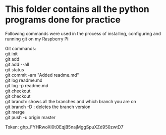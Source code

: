 # This folder contains all the python programs done for practice 
Following commands were used in the process of installing, configuring and running git on my Raspberry Pi

Git commands:<br/>
git init <br/>
git add <filename> <br/>
git add --all <br/>
git status <br/>
git commit -am "Added readme.md" <br/>
git log readme.md <br/>
git log -p readme.md <br/>
git checkout <hash> <filename> <br/>
git checkout <new version name> <br/>
git branch: shows all the branches and which branch you are on <br/>
git branch -D <branch name>: deletes the branch version <br/>
git merge <branch name> <br/>
git push -u origin master <br/>


Token:
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
